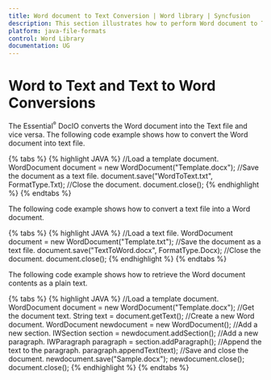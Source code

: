 ```yaml
---
title: Word document to Text Conversion | Word library | Syncfusion
description: This section illustrates how to perform Word document to Text conversion using Syncfusion Word library (Essential DocIO)
platform: java-file-formats
control: Word Library
documentation: UG
---
```


# Word to Text and Text to Word Conversions

The Essential<sup style="font-size:70%">&reg;</sup> DocIO converts the Word document into the Text file and vice versa. The following code example shows how to convert the Word document into text file.

{% tabs %}
{% highlight JAVA %}
//Load a template document.
WordDocument document = new WordDocument("Template.docx");
//Save the document as a text file.
document.save("WordToText.txt", FormatType.Txt);
//Close the document.
document.close();
{% endhighlight %}
{% endtabs %}

The following code example shows how to convert a text file into a Word document.

{% tabs %}
{% highlight JAVA %}
//Load a text file.
WordDocument document = new WordDocument("Template.txt");
//Save the document as a text file.
document.save("TextToWord.docx", FormatType.Docx);
//Close the document.
document.close();
{% endhighlight %}
{% endtabs %}

The following code example shows how to retrieve the Word document contents as a plain text.

{% tabs %}
{% highlight JAVA %}
//Load a template document.
WordDocument document = new WordDocument("Template.docx");
//Get the document text.
String text = document.getText();
//Create a new Word document.
WordDocument newdocument = new WordDocument();
//Add a new section.
IWSection section = newdocument.addSection();
//Add a new paragraph.
IWParagraph paragraph = section.addParagraph();
//Append the text to the paragraph.
paragraph.appendText(text);
//Save and close the document.
newdocument.save("Sample.docx");
newdocument.close();
document.close();
{% endhighlight %}
{% endtabs %}

